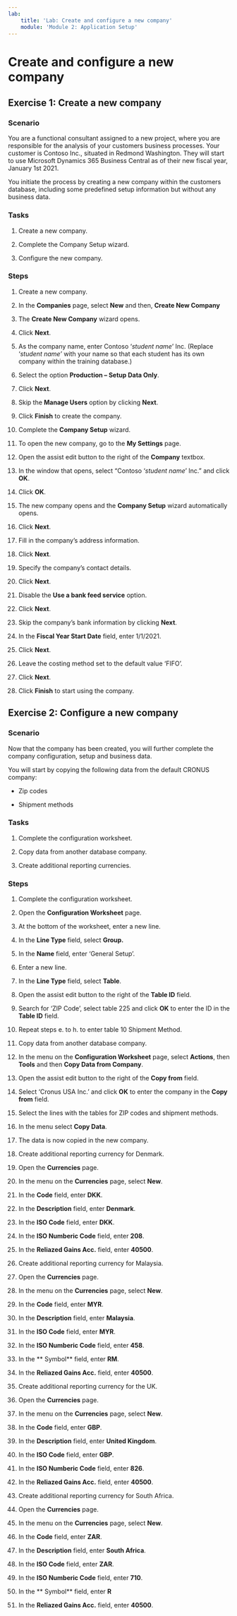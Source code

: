```yaml
---
lab:
    title: 'Lab: Create and configure a new company'
    module: 'Module 2: Application Setup'
---
```


# Create and configure a new company

## Exercise 1: Create a new company

### Scenario

You are a functional consultant assigned to a new project, where you are
responsible for the analysis of your customers business processes. Your customer
is Contoso Inc., situated in Redmond Washington. They will start to use
Microsoft Dynamics 365 Business Central as of their new fiscal year, January 1st
2021.

You initiate the process by creating a new company within the customers
database, including some predefined setup information but without any business
data.

### Tasks

1.  Create a new company.

2.  Complete the Company Setup wizard.

3.  Configure the new company.

### Steps

1.  Create a new company.

   1.  In the **Companies** page, select **New** and then, **Create New
        Company**

   2.  The **Create New Company** wizard opens.

   3.  Click **Next**.

   4.  As the company name, enter Contoso ‘*student name*’ Inc. (Replace
        ‘*student name’* with your name so that each student has its own company
        within the training database.)

   5.  Select the option **Production – Setup Data Only**.

   6.  Click **Next**.

   7.  Skip the **Manage Users** option by clicking **Next**.

   8.  Click **Finish** to create the company.

2.  Complete the **Company Setup** wizard.

   1.  To open the new company, go to the **My Settings** page.

   2.  Open the assist edit button to the right of the **Company** textbox.

   3.  In the window that opens, select “Contoso ‘*student name*’ Inc.” and
        click **OK**.

   4.  Click **OK**.

   5.  The new company opens and the **Company Setup** wizard automatically
        opens.

   6.  Click **Next**.

   7.  Fill in the company’s address information.

   8.  Click **Next**.

   9.  Specify the company’s contact details.

   10. Click **Next**.

   11. Disable the **Use a bank feed service** option.

   12. Click **Next**.

   13. Skip the company’s bank information by clicking **Next**.

   14. In the **Fiscal Year Start Date** field, enter 1/1/2021.

   15. Click **Next**.

   16. Leave the costing method set to the default value ‘FIFO’.

   17. Click **Next**.

   18. Click **Finish** to start using the company.

## Exercise 2: Configure a new company

### Scenario

Now that the company has been created, you will further complete the company
configuration, setup and business data.

You will start by copying the following data from the default CRONUS company:

-   Zip codes

-   Shipment methods

### Tasks

1.  Complete the configuration worksheet.

2.  Copy data from another database company.

3.  Create additional reporting currencies.

### Steps

1.  Complete the configuration worksheet.

   1.  Open the **Configuration Worksheet** page.

   2.  At the bottom of the worksheet, enter a new line.

   3.  In the **Line Type** field, select **Group.**

   4.  In the **Name** field, enter ‘General Setup’.

   5.  Enter a new line.

   6.  In the **Line Type** field, select **Table**.

   7.  Open the assist edit button to the right of the **Table ID** field.

   8.  Search for ‘ZIP Code’, select table 225 and click **OK** to enter the ID
        in the **Table ID** field.

   9.  Repeat steps e. to h. to enter table 10 Shipment Method.

2.  Copy data from another database company.

   1.  In the menu on the **Configuration Worksheet** page, select **Actions**,
        then **Tools** and then **Copy Data from Company**.

   2.  Open the assist edit button to the right of the **Copy from** field.

   3.  Select ‘Cronus USA Inc.’ and click **OK** to enter the company in the
        **Copy from** field.

   4.  Select the lines with the tables for ZIP codes and shipment methods.

   5.  In the menu select **Copy Data**.

   6.  The data is now copied in the new company.

3.  Create additional reporting currency for Denmark.

   1.  Open the **Currencies** page.

   2.  In the menu on the **Currencies** page, select **New**.

   3.  In the **Code** field, enter **DKK**.

   4.  In the **Description** field, enter **Denmark**.

   5.  In the **ISO Code** field, enter **DKK**.

   6.  In the **ISO Numberic Code** field, enter **208**.

   7.  In the **Reliazed Gains Acc.** field, enter **40500**.

4.  Create additional reporting currency for Malaysia.

   1.  Open the **Currencies** page.

   2.  In the menu on the **Currencies** page, select **New**.

   3.  In the **Code** field, enter **MYR**.

   4.  In the **Description** field, enter **Malaysia**.

   5.  In the **ISO Code** field, enter **MYR**.

   6.  In the **ISO Numberic Code** field, enter **458**.

   7.  In the ** Symbol** field, enter **RM**.

   8.  In the **Reliazed Gains Acc.** field, enter **40500**.

5.  Create additional reporting currency for the UK.

   1.  Open the **Currencies** page.

   2.  In the menu on the **Currencies** page, select **New**.

   3.  In the **Code** field, enter **GBP**.

   4.  In the **Description** field, enter **United Kingdom**.

   5.  In the **ISO Code** field, enter **GBP**.

   6.  In the **ISO Numberic Code** field, enter **826**.

   7.  In the **Reliazed Gains Acc.** field, enter **40500**.

6.  Create additional reporting currency for South Africa.

   1.  Open the **Currencies** page.

   2.  In the menu on the **Currencies** page, select **New**.

   3.  In the **Code** field, enter **ZAR**.

   4.  In the **Description** field, enter **South Africa**.

   5.  In the **ISO Code** field, enter **ZAR**.

   6.  In the **ISO Numberic Code** field, enter **710**.

   7.  In the ** Symbol** field, enter **R**

   8.  In the **Reliazed Gains Acc.** field, enter **40500**.





